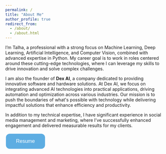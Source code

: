 ```yaml
---
permalink: /
title: "About Me"
author_profile: true
redirect_from: 
  - /about/
  - /about.html
---
```


I’m Talha, a professional with a strong focus on Machine Learning, Deep Learning, Artificial Intelligence, and Computer Vision, combined with advanced expertise in Python. My career goal is to work in roles centered around these cutting-edge technologies, where I can leverage my skills to drive innovation and solve complex challenges.

I am also the founder of **Dex AI**, a company dedicated to providing innovative software and hardware solutions. At Dex AI, we focus on integrating advanced AI technologies into practical applications, driving automation and optimization across various industries. Our mission is to push the boundaries of what's possible with technology while delivering impactful solutions that enhance efficiency and productivity.

In addition to my technical expertise, I have significant experience in social media management and marketing, where I’ve successfully enhanced engagement and delivered measurable results for my clients.

<a href="https://drive.google.com/file/d/1PWxhM5k-dUoI99p_sZX2lpHWIONsLwJD/preview
" target="_blank">
  <button style="background-color:#5DADE2; border:none; color:white; padding:15px 32px; text-align:center; text-decoration:none; display:inline-block; font-size:16px; margin:4px 2px; cursor:pointer; border-radius:12px;">
    Resume
  </button>
</a>


